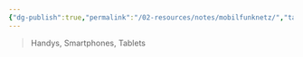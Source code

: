 ```yaml
---
{"dg-publish":true,"permalink":"/02-resources/notes/mobilfunknetz/","tags":["hardware","netzwerk"],"noteIcon":"","updated":"2025-09-05T10:12:30.792+02:00"}
---
```


>Handys, Smartphones, Tablets